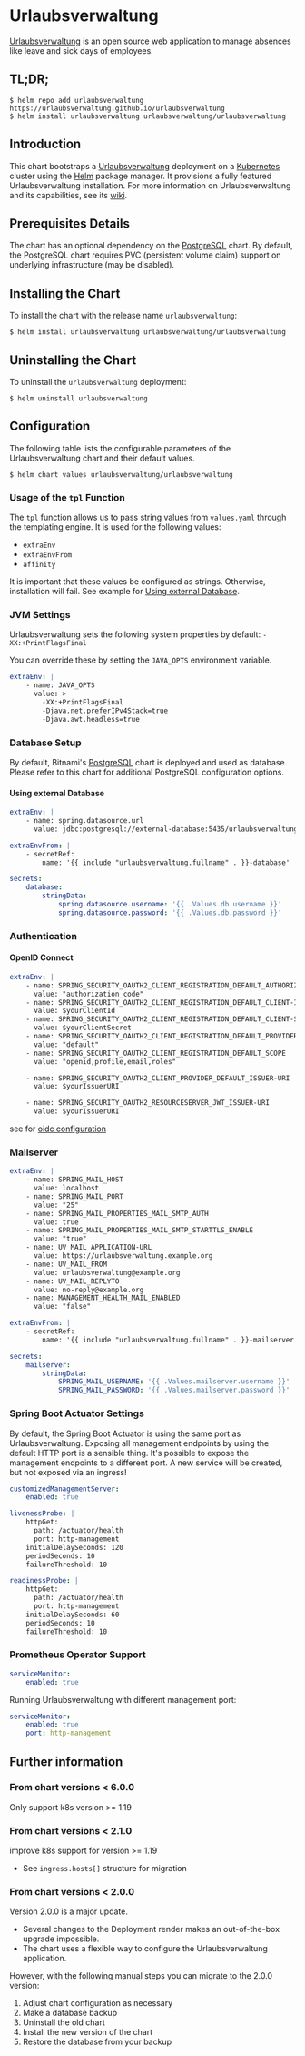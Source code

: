 # Urlaubsverwaltung

[Urlaubsverwaltung](https://urlaubsverwaltung.cloud/) is an open source web application to manage absences like
leave and sick days of employees.

## TL;DR;

```console
$ helm repo add urlaubsverwaltung https://urlaubsverwaltung.github.io/urlaubsverwaltung
$ helm install urlaubsverwaltung urlaubsverwaltung/urlaubsverwaltung
```

## Introduction

This chart bootstraps a [Urlaubsverwaltung](https://urlaubsverwaltung.cloud/) deployment on
a [Kubernetes](https://kubernetes.io) cluster
using the [Helm](https://helm.sh) package manager. It provisions a fully featured Urlaubsverwaltung installation.
For more information on Urlaubsverwaltung and its capabilities, see
its [wiki](https://github.com/urlaubsverwaltung/urlaubsverwaltung/wiki).

## Prerequisites Details

The chart has an optional dependency on
the [PostgreSQL](https://github.com/bitnami/charts/tree/master/bitnami/postgresql) chart.
By default, the PostgreSQL chart requires PVC (persistent volume claim) support on underlying infrastructure (may be
disabled).

## Installing the Chart

To install the chart with the release name `urlaubsverwaltung`:

```console
$ helm install urlaubsverwaltung urlaubsverwaltung/urlaubsverwaltung
```

## Uninstalling the Chart

To uninstall the `urlaubsverwaltung` deployment:

```console
$ helm uninstall urlaubsverwaltung
```

## Configuration

The following table lists the configurable parameters of the Urlaubsverwaltung chart and their default values.

```console
$ helm chart values urlaubsverwaltung/urlaubsverwaltung
```

### Usage of the `tpl` Function

The `tpl` function allows us to pass string values from `values.yaml` through the templating engine.
It is used for the following values:

* `extraEnv`
* `extraEnvFrom`
* `affinity`

It is important that these values be configured as strings. Otherwise, installation will fail.
See example for [Using external Database](#using-external-database).

### JVM Settings

Urlaubsverwaltung sets the following system properties by default:
`-XX:+PrintFlagsFinal`

You can override these by setting the `JAVA_OPTS` environment variable.

```yaml
extraEnv: |
    - name: JAVA_OPTS
      value: >-
        -XX:+PrintFlagsFinal
        -Djava.net.preferIPv4Stack=true
        -Djava.awt.headless=true
```

### Database Setup

By default, Bitnami's [PostgreSQL](https://github.com/bitnami/charts/tree/master/bitnami/postgresql) chart is deployed
and used as database.
Please refer to this chart for additional PostgreSQL configuration options.

#### Using external Database

```yaml
extraEnv: |
    - name: spring.datasource.url
      value: jdbc:postgresql://external-database:5435/urlaubsverwaltung

extraEnvFrom: |
    - secretRef:
        name: '{{ include "urlaubsverwaltung.fullname" . }}-database'

secrets:
    database:
        stringData:
            spring.datasource.username: '{{ .Values.db.username }}'
            spring.datasource.password: '{{ .Values.db.password }}'
```

### Authentication

#### OpenID Connect

```yaml
extraEnv: |
    - name: SPRING_SECURITY_OAUTH2_CLIENT_REGISTRATION_DEFAULT_AUTHORIZATION-GRANT-TYPE
      value: "authorization_code"
    - name: SPRING_SECURITY_OAUTH2_CLIENT_REGISTRATION_DEFAULT_CLIENT-ID
      value: $yourClientId
    - name: SPRING_SECURITY_OAUTH2_CLIENT_REGISTRATION_DEFAULT_CLIENT-SECRET
      value: $yourClientSecret
    - name: SPRING_SECURITY_OAUTH2_CLIENT_REGISTRATION_DEFAULT_PROVIDER
      value: "default"
    - name: SPRING_SECURITY_OAUTH2_CLIENT_REGISTRATION_DEFAULT_SCOPE
      value: "openid,profile,email,roles"

    - name: SPRING_SECURITY_OAUTH2_CLIENT_PROVIDER_DEFAULT_ISSUER-URI
      value: $yourIssuerURI

    - name: SPRING_SECURITY_OAUTH2_RESOURCESERVER_JWT_ISSUER-URI
      value: $yourIssuerURI
```

see
for [oidc configuration](https://github.com/urlaubsverwaltung/urlaubsverwaltung/tree/master#security-provider-konfigurieren)

### Mailserver

```yaml
extraEnv: |
    - name: SPRING_MAIL_HOST
      value: localhost
    - name: SPRING_MAIL_PORT
      value: "25"
    - name: SPRING_MAIL_PROPERTIES_MAIL_SMTP_AUTH
      value: true
    - name: SPRING_MAIL_PROPERTIES_MAIL_SMTP_STARTTLS_ENABLE
      value: "true"
    - name: UV_MAIL_APPLICATION-URL
      value: https://urlaubsverwaltung.example.org
    - name: UV_MAIL_FROM
      value: urlaubsverwaltung@example.org
    - name: UV_MAIL_REPLYTO
      value: no-reply@example.org
    - name: MANAGEMENT_HEALTH_MAIL_ENABLED
      value: "false"

extraEnvFrom: |
    - secretRef:
        name: '{{ include "urlaubsverwaltung.fullname" . }}-mailserver'

secrets:
    mailserver:
        stringData:
            SPRING_MAIL_USERNAME: '{{ .Values.mailserver.username }}'
            SPRING_MAIL_PASSWORD: '{{ .Values.mailserver.password }}'
```

### Spring Boot Actuator Settings

By default, the Spring Boot Actuator is using the same port as Urlaubsverwaltung.
Exposing all management endpoints by using the default HTTP port is a sensible thing.
It's possible to expose the management endpoints to a different port.
A new service will be created, but not exposed via an ingress!

```yaml
customizedManagementServer:
    enabled: true

livenessProbe: |
    httpGet:
      path: /actuator/health
      port: http-management
    initialDelaySeconds: 120
    periodSeconds: 10
    failureThreshold: 10

readinessProbe: |
    httpGet:
      path: /actuator/health
      port: http-management
    initialDelaySeconds: 60
    periodSeconds: 10
    failureThreshold: 10
```

### Prometheus Operator Support

```yaml
serviceMonitor:
    enabled: true
```

Running Urlaubsverwaltung with different management port:

```yaml
serviceMonitor:
    enabled: true
    port: http-management
```

## Further information

### From chart versions < 6.0.0

Only support k8s version >= 1.19

### From chart versions < 2.1.0

improve k8s support for version >= 1.19

* See `ingress.hosts[]` structure for migration

### From chart versions < 2.0.0

Version 2.0.0 is a major update.

* Several changes to the Deployment render makes an out-of-the-box upgrade impossible.
* The chart uses a flexible way to configure the Urlaubsverwaltung application.

However, with the following manual steps you can migrate to the 2.0.0 version:

1. Adjust chart configuration as necessary
2. Make a database backup
3. Uninstall the old chart
4. Install the new version of the chart
5. Restore the database from your backup
